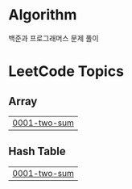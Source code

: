 # Algorithm
백준과 프로그래머스 문제 풀이

<!---LeetCode Topics Start-->
# LeetCode Topics
## Array
|  |
| ------- |
| [0001-two-sum](https://github.com/JungwooMoon/Algorithm/tree/master/0001-two-sum) |
## Hash Table
|  |
| ------- |
| [0001-two-sum](https://github.com/JungwooMoon/Algorithm/tree/master/0001-two-sum) |
<!---LeetCode Topics End-->